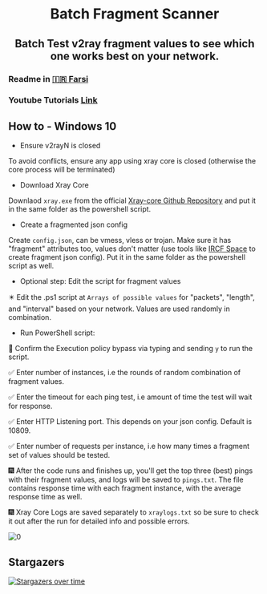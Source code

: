 <h1 align="center">Batch Fragment Scanner</h1>
<h2 align="center">Batch Test v2ray fragment values to see which one works best on your network.</h2>

### Readme in [🇮🇷 Farsi](https://telegra.ph/%D8%A7%D8%B3%DA%A9%D9%86%D8%B1-%D9%81%D8%B1%DA%AF%D9%85%D9%86%D8%AA-05-27)
### Youtube Tutorials [Link](https://www.youtube.com/watch?v=WiGgnZLI8cU)

## How to - Windows 10

* Ensure v2rayN is closed

To avoid conflicts, ensure any app using xray core is closed (otherwise the core process will be terminated)

* Download Xray Core

Downlaod `xray.exe` from the official [Xray-core Github Repository](https://github.com/XTLS/Xray-core/releases) and put it in the same folder as the powershell script.

* Create a fragmented json config

Create `config.json`, can be vmess, vless or trojan. Make sure it has "fragment" attributes too, values don't matter (use tools like [IRCF Space](https://fragment.github1.cloud/) to create fragment json config). Put it in the same folder as the powershell script as well.

* Optional step: Edit the script for fragment values

✴️ Edit the .ps1 script at `Arrays of possible values` for "packets", "length", and "interval" based on your network. Values are used randomly in combination.


* Run PowerShell script:

🧧 Confirm the Execution policy bypass via typing and sending `y` to run the script.

✅ Enter number of instances, i.e the rounds of random combination of fragment values.

✅ Enter the timeout for each ping test, i.e amount of time the test will wait for response.

✅ Enter HTTP Listening port. This depends on your json config. Default is 10809.

✅ Enter number of requests per instance, i.e how many times a fragment set of values should be tested.

🎆 After the code runs and finishes up, you'll get the top three (best) pings with their fragment values, and logs will be saved to `pings.txt`. The file contains response time with each fragment instance, with the average response time as well.

🎆 Xray Core Logs are saved separately to `xraylogs.txt` so be sure to check it out after the run for detailed info and possible errors.

![0](https://raw.githubusercontent.com/Ptechgithub/configs/main/media/line.gif)
## Stargazers
[![Stargazers over time](https://starchart.cc/Surfboardv2ray/batch-fragment-scanner.svg?variant=adaptive)](https://starchart.cc/Surfboardv2ray/batch-fragment-scanner)
